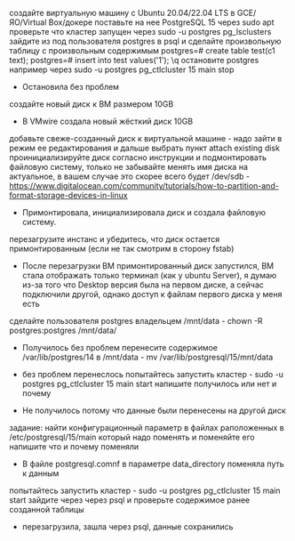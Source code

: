 создайте виртуальную машину c Ubuntu 20.04/22.04 LTS в GCE/ЯО/Virtual Box/докере
поставьте на нее PostgreSQL 15 через sudo apt
проверьте что кластер запущен через sudo -u postgres pg_lsclusters
зайдите из под пользователя postgres в psql и сделайте произвольную таблицу с произвольным содержимым
postgres=# create table test(c1 text);
postgres=# insert into test values('1');
\q
остановите postgres например через sudo -u postgres pg_ctlcluster 15 main stop

- Остановила без проблем

создайте новый диск к ВМ размером 10GB

- В VMwire создала новый жёсткий диск 10GB

добавьте свеже-созданный диск к виртуальной машине - надо зайти в режим ее редактирования и дальше выбрать пункт attach existing disk
проинициализируйте диск согласно инструкции и подмонтировать файловую систему, только не забывайте менять имя диска на актуальное, в вашем случае это скорее всего будет /dev/sdb - https://www.digitalocean.com/community/tutorials/how-to-partition-and-format-storage-devices-in-linux

- Примонтировала, инициализировала диск и создала файловую систему.

перезагрузите инстанс и убедитесь, что диск остается примонтированным (если не так смотрим в сторону fstab)

- После перезагрузки ВМ примонтированный диск запустился, ВМ стала отображать только терминал (как у ubuntu Server), я думаю из-за того что Desktop версия была на первом диске, а сейчас подключили другой, однако доступ к файлам первого диска у меня есть

сделайте пользователя postgres владельцем /mnt/data - chown -R postgres:postgres /mnt/data/
- Получилось без проблем
перенесите содержимое /var/lib/postgres/14 в /mnt/data - mv /var/lib/postgresql/15/mnt/data
- без проблем перенеслось
попытайтесь запустить кластер - sudo -u postgres pg_ctlcluster 15 main start
напишите получилось или нет и почему

- Не получилось потому что данные были перенесены на другой диск

задание: найти конфигурационный параметр в файлах раположенных в /etc/postgresql/15/main который надо поменять и поменяйте его
напишите что и почему поменяли

- В файле postgresql.comnf в параметре data_directory поменяла путь к данным  

попытайтесь запустить кластер - sudo -u postgres pg_ctlcluster 15 main start
зайдите через через psql и проверьте содержимое ранее созданной таблицы

- перезагрузила, зашла через psql, данные сохранились

